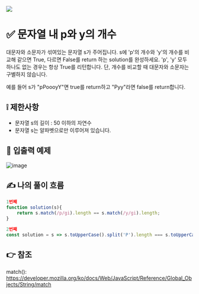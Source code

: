 ![](https://images.velog.io/images/make_w/post/469b5532-e056-4770-b04b-e9eaecf10fe4/js%E1%84%8B%E1%85%B5%E1%84%86%E1%85%B5%E1%84%8C%E1%85%B5.png)
# ✅ 문자열 내 p와 y의 개수
대문자와 소문자가 섞여있는 문자열 s가 주어집니다. s에 'p'의 개수와 'y'의 개수를 비교해 같으면 True, 다르면 False를 return 하는 solution를 완성하세요. 'p', 'y' 모두 하나도 없는 경우는 항상 True를 리턴합니다. 단, 개수를 비교할 때 대문자와 소문자는 구별하지 않습니다.

예를 들어 s가 "pPoooyY"면 true를 return하고 "Pyy"라면 false를 return합니다.
## ❕ 제한사항
- 문자열 s의 길이 : 50 이하의 자연수
- 문자열 s는 알파벳으로만 이루어져 있습니다.
## 📢 입출력 예제
![image](https://user-images.githubusercontent.com/97653052/157994518-4e0337de-77d7-4c44-a11b-52d703637187.png)
## ✍ 나의 풀이 흐름

```javascript
1번째
function solution(s){
    return s.match(/p/gi).length == s.match(/y/gi).length;
}

2번째
const solution = s => s.toUpperCase().split('P').length === s.toUpperCase().split('Y').length;
```
## 👉 참조
match(): https://developer.mozilla.org/ko/docs/Web/JavaScript/Reference/Global_Objects/String/match
